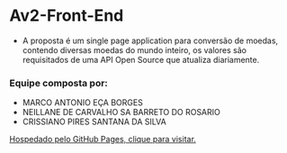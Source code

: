 # Av2-Front-End

* A proposta é um single page application para conversão de moedas, contendo diversas moedas do mundo inteiro, os valores são requisitados de uma API Open Source que atualiza diariamente.

### Equipe composta por:

* MARCO ANTONIO EÇA BORGES
* NEILLANE DE CARVALHO SA BARRETO DO ROSARIO
* CRISSIANO PIRES SANTANA DA SILVA


[Hospedado pelo GitHub Pages, clique para visitar.](https://marcoborgess.github.io/Conversor/)

